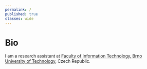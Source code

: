 ```yaml
---
permalink: /
published: true
classes: wide
---
```

# Bio
I am a research assistant at [Faculty of Information Technology, Brno University of Technology](https://www.fit.vutbr.cz), Czech Republic.
